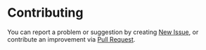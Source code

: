 # Contributing

You can report a problem or suggestion by creating [New Issue](https://github.com/zhukovdm/web-crawler/issues/new), or contribute an improvement via [Pull Request](https://github.com/zhukovdm/web-crawler/pulls).
